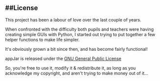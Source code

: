 ##License
---
This project has been a labour of love over the last couple of years.  

When confronted with the difficulty both pupils and teachers were having creating simple GUIs with Python, I started out trying to put together a few helper functions to make life simpler.  

It's obviously grown a bit since then, and has become fairly functional!  

appJar is released under the [GNU General Public License](http://www.gnu.org/licenses/gpl.html) 

So, you're free to use it, modify it & redistribute it, as long as you acknowledge my copyright, and aren't trying to make money out of it...  
